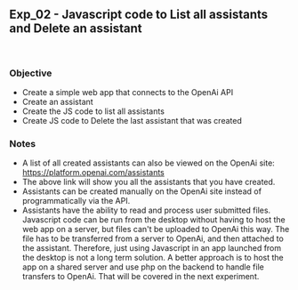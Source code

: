 ## Exp_02 - Javascript code to List all assistants and Delete an assistant
<br>

### Objective
- Create a simple web app that connects to the OpenAi API
- Create an assistant
- Create the JS code to list all assistants
- Create JS code to Delete the last assistant that was created

### Notes
- A list of all created assistants can also be viewed on the OpenAi site:<br>
https://platform.openai.com/assistants
- The above link will show you all the assistants that you have created.
- Assistants can be created manually on the OpenAi site instead of programmatically via the API.
- Assistants have the ability to read and process user submitted files. Javascript code can be run from the desktop without having to host the web app on a server, but files can't be uploaded to OpenAi this way. The file has to be transferred from a server to OpenAi, and then attached to the assistant. Therefore, just using Javascript in an app launched from the desktop is not a long term solution. A better approach is to host the app on a shared server and use php on the backend to handle file transfers to OpenAi. That will be covered in the next experiment.
